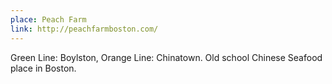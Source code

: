 ```yaml
---
place: Peach Farm
link: http://peachfarmboston.com/
---
```


Green Line: Boylston, Orange Line: Chinatown.  Old school Chinese Seafood place in Boston.